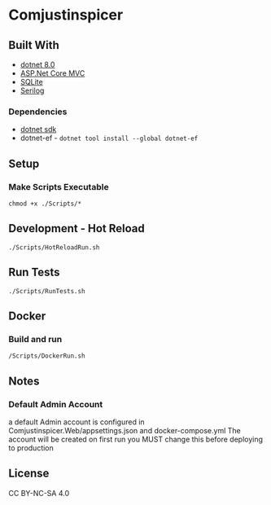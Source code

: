 # Comjustinspicer

## Built With
* [dotnet 8.0](https://dotnet.microsoft.com)
* [ASP.Net Core MVC](https://dotnet.microsoft.com/en-us/apps/aspnet)
* [SQLite](https://sqlite.org/)
* [Serilog](https://serilog.net/)

### Dependencies
* [dotnet sdk](https://dotnet.microsoft.com/en-us/download/dotnet/8.0)
* dotnet-ef - ```dotnet tool install --global dotnet-ef```

## Setup

### Make Scripts Executable
```
chmod +x ./Scripts/*
```

## Development - Hot Reload
```
./Scripts/HotReloadRun.sh
```

## Run Tests
```
./Scripts/RunTests.sh
```

## Docker

### Build and run
```
/Scripts/DockerRun.sh
```

## Notes
### Default Admin Account
a default Admin account is configured in Comjustinspicer.Web/appsettings.json and docker-compose.yml
The account will be created on first run
you MUST change this before deploying to production


## License
CC BY-NC-SA 4.0